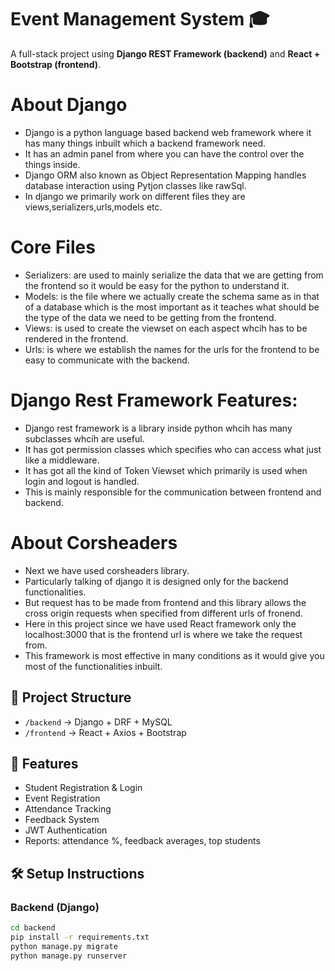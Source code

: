 # Event Management System 🎓

A full-stack project using **Django REST Framework (backend)** and **React + Bootstrap (frontend)**.
# About Django
- Django is a python language based backend web framework where it has many things inbuilt which a backend framework need.
- It has an admin panel from where you can have the control over the things inside.
- Django ORM also known as Object Representation Mapping handles database interaction using Pytjon classes like rawSql.
- In django we primarily work on different files they are views,serializers,urls,models etc.
# Core Files
- Serializers: are used to mainly serialize the data that we are getting from the frontend so it would be easy for the python to understand it.
- Models: is the file where we actually create the schema same as in that of a database which is the most important as it teaches what should be the type of the data we need to be getting from the frontend.
- Views: is used to create the viewset on each aspect whcih has to be rendered in the frontend.
- Urls: is where we establish the names for the urls for the frontend to be easy to communicate with the backend.
# Django Rest Framework Features:
- Django rest framework is a library inside python whcih has many subclasses whcih are useful.
- It has got permission classes which specifies who can access what just like a middleware.
- It has got all the kind of Token Viewset which primarily is used when login and logout is handled.
- This is mainly responsible for the communication between frontend and backend.
# About Corsheaders
- Next we have used corsheaders library.
- Particularly talking of django it is designed only for the backend functionalities.
- But request has to be made from frontend and this library allows the cross origin requests when specified from different urls of fronend.
- Here in this project since we have used React framework only the localhost:3000 that is the frontend url is where we take the request from.
- This framework is most effective in many conditions as it would give you most of the functionalities inbuilt.

## 📂 Project Structure
- `/backend` → Django + DRF + MySQL
- `/frontend` → React + Axios + Bootstrap

## 🚀 Features
- Student Registration & Login
- Event Registration
- Attendance Tracking
- Feedback System
- JWT Authentication
- Reports: attendance %, feedback averages, top students

## 🛠️ Setup Instructions

### Backend (Django)
```bash
cd backend
pip install -r requirements.txt
python manage.py migrate
python manage.py runserver
